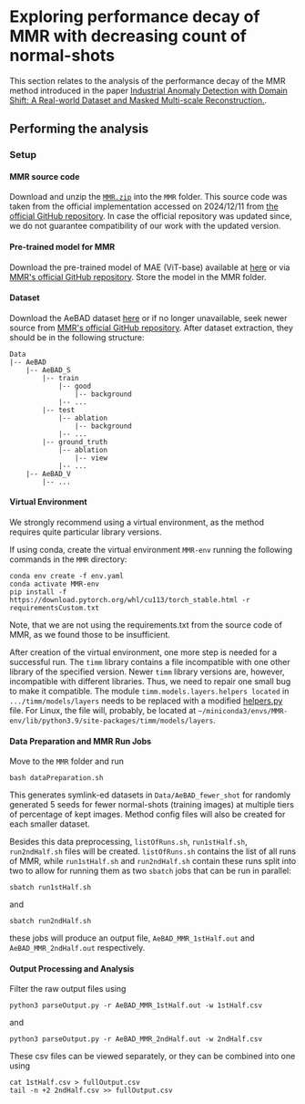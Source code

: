 # Exploring performance decay of MMR with decreasing count of normal-shots
This section relates to the analysis of the performance decay of the MMR method introduced in the paper [Industrial Anomaly Detection with Domain Shift: A Real-world Dataset and Masked Multi-scale Reconstruction.](https://arxiv.org/abs/2304.02216).

## Performing the analysis
### Setup
#### MMR source code
Download and unzip the [`MMR.zip`](https://drive.google.com/file/d/1N4NguN8iYVykRyef6RPRhgdiAyyWVgVm/view?usp=share_link) into the `MMR` folder. This source code was taken from the official implementation accessed on 2024/12/11 from [the official GitHub repository](https://github.com/zhangzilongc/MMR). In case the official repository was updated since, we do not guarantee compatibility of our work with the updated version.
#### Pre-trained model for MMR
Download the pre-trained model of MAE (ViT-base) available at [here](https://dl.fbaipublicfiles.com/mae/visualize/mae_visualize_vit_base.pth) or via [MMR's official GitHub repository](https://github.com/zhangzilongc/MMR).
Store the model in the MMR folder.
#### Dataset

Download the AeBAD dataset [here](https://drive.google.com/file/d/14wkZAFFeudlg0NMFLsiGwS0E593b-lNo/view?usp=share_link) or if no longer unavailable, seek newer source from [MMR's official GitHub repository](https://github.com/zhangzilongc/MMR).
After dataset extraction, they should be in the following  structure:
```
Data
|-- AeBAD
    |-- AeBAD_S
        |-- train
            |-- good
                |-- background
            |-- ...
        |-- test
            |-- ablation
                |-- background
            |-- ...
        |-- ground_truth
            |-- ablation
                |-- view
            |-- ...
    |-- AeBAD_V
        |-- ...
```
#### Virtual Environment
We strongly recommend using a virtual environment, as the method requires quite particular library versions.

If using conda, create the virtual environment `MMR-env` running the following commands in the `MMR` directory:
```
conda env create -f env.yaml
conda activate MMR-env
pip install -f https://download.pytorch.org/whl/cu113/torch_stable.html -r requirementsCustom.txt
```
Note, that we are not using the requirements.txt from the source code of MMR, as we found those to be insufficient.

After creation of the virtual environment, one more step is needed for a successful run. 
The `timm` library contains a file incompatible with one other library of the specified version.
Newer `timm` library versions are, however, incompatible with different libraries. 
Thus, we need to repair one small bug to make it compatible.
The module `timm.models.layers.helpers located` in `.../timm/models/layers` needs to be replaced with a modified [helpers.py](helpers.py) file.
For Linux, the file will, probably, be located at `~/miniconda3/envs/MMR-env/lib/python3.9/site-packages/timm/models/layers`.

#### Data Preparation and MMR Run Jobs
Move to the `MMR` folder and run 
```
bash dataPreparation.sh
```
This generates symlink-ed datasets in `Data/AeBAD_fewer_shot` for randomly generated 5 seeds for fewer normal-shots 
(training images) at multiple tiers of percentage of kept images. Method config files will also be created for each smaller dataset.

Besides this data preprocessing, `listOfRuns.sh`, `run1stHalf.sh`, `run2ndHalf.sh` files will be created. 
`listOfRuns.sh` contains the list of all runs of MMR, while `run1stHalf.sh` and `run2ndHalf.sh` contain these runs split into two to allow for running them as two `sbatch` jobs that can be run in parallel:
```
sbatch run1stHalf.sh
```
and
```
sbatch run2ndHalf.sh
```
these jobs will produce an output file, `AeBAD_MMR_1stHalf.out` and `AeBAD_MMR_2ndHalf.out` respectively.

#### Output Processing and Analysis

Filter the raw output files using 
```
python3 parseOutput.py -r AeBAD_MMR_1stHalf.out -w 1stHalf.csv
```
and
```
python3 parseOutput.py -r AeBAD_MMR_2ndHalf.out -w 2ndHalf.csv
```
These csv files can be viewed separately, or they can be combined into one using 
```
cat 1stHalf.csv > fullOutput.csv
tail -n +2 2ndHalf.csv >> fullOutput.csv
```
